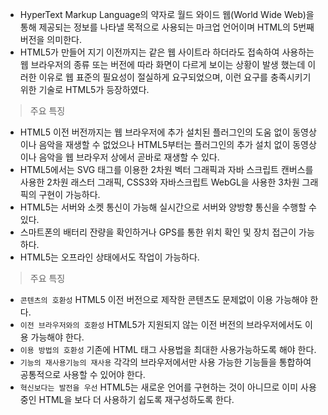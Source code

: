 - HyperText Markup Language의 약자로 월드 와이드 웹(World Wide Web)을 통해 제공되는 정보를 나타낼 목적으로 사용되는 마크업 언어이며 HTML의 5번째 버전을 의미한다.
- HTML5가 만들어 지기 이전까지는 같은 웹 사이트라 하더라도 접속하여 사용하는 웹 브라우저의 종류 또는 버전에 따라 화면이 다르게 보이는 상황이 발생 했는데 이러한 이유로 웹 표준의 필요성이 절실하게 요구되었으며, 이런 요구를 충족시키기 위한 기술로 HTML5가 등장하였다.

> 주요 특징

- HTML5 이전 버전까지는 웹 브라우저에 추가 설치된 플러그인의 도움 없이 동영상이나 음악을 재생할 수 없었으나 HTML5부터는 플러그인의 추가 설치 없이 동영상이나 음악을 웹 브라우저 상에서 곧바로 재생할 수 있다.
- HTML5에서는 SVG 태그를 이용한 2차원 벡터 그래픽과 자바 스크립트 캔버스를 사용한 2차원 래스터 그래픽, CSS3와 자바스크립트 WebGL을 사용한 3차원 그래픽의 구현이 가능하다.
- HTML5는 서버와 소켓 통신이 가능해 실시간으로 서버와 양방향 통신을 수행할 수 있다.
- 스마트폰의 배터리 잔량을 확인하거나 GPS를 통한 위치 확인 및 장치 접근이 가능하다.
- HTML5는 오프라인 상태에서도 작업이 가능하다.

> 주요 특징

- `콘텐츠의 호환성` HTML5 이전 버전으로 제작한 콘텐츠도 문제없이 이용 가능해야 한다.
- `이전 브라우저와의 호환성` HTML5가 지원되지 않는 이전 버전의 브라우저에서도 이용 가능해야 한다.
- `이용 방법의 호환성` 기존에 HTML 태그 사용법을 최대한 사용가능하도록 해야 한다.
- `기능의 재사용기능의 재사용` 각각의 브라우저에서만 사용 가능한 기능들을 통합하여 공통적으로 사용할 수 있어야 한다.
- `혁신보다는 발전을 우선` HTML5는 새로운 언어를 구현하는 것이 아니므로 이미 사용 중인 HTML을 보다 더 사용하기 쉽도록 재구성하도록 한다.
